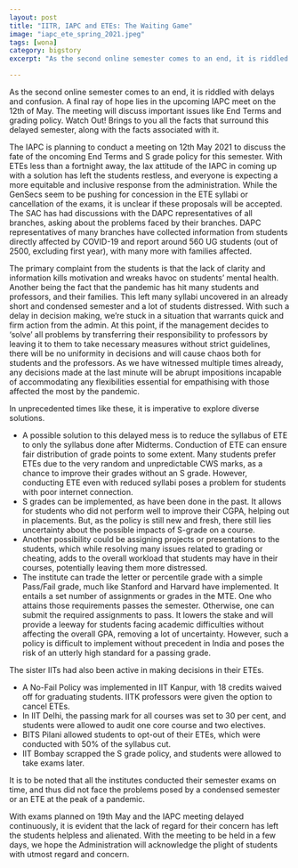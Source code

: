 ```yaml
---
layout: post
title: "IITR, IAPC and ETEs: The Waiting Game"
image: "iapc_ete_spring_2021.jpeg"
tags: [wona]  
category: bigstory
excerpt: "As the second online semester comes to an end, it is riddled with delays and confusion."

---
```

As the second online semester comes to an end, it is riddled with delays and confusion. A final ray of hope lies in the upcoming IAPC meet on the 12th of May. The meeting will discuss important issues like End Terms and grading policy. Watch Out! Brings to you all the facts that surround this delayed semester, along with the facts associated with it.  

The IAPC is planning to conduct a meeting on 12th May 2021 to discuss the fate of the oncoming End Terms and S grade policy for this semester. With ETEs less than a fortnight away, the lax attitude of the IAPC in coming up with a solution has left the students restless, and everyone is expecting a more equitable and inclusive response from the administration. While the GenSecs seem to be pushing for concession in the ETE syllabi or cancellation of the exams, it is unclear if these proposals will be accepted. The SAC has had discussions with the DAPC representatives of all branches, asking about the problems faced by their branches. DAPC representatives of many branches have collected information from students directly affected by COVID-19 and report around 560 UG students (out of 2500, excluding first year), with many more with families affected.

The primary complaint from the students is that the lack of clarity and information kills motivation and wreaks havoc on students’ mental health. Another being the fact that the pandemic has hit many students and professors, and their families. This left many syllabi uncovered in an already short and condensed semester and a lot of students distressed. With such a delay in decision making, we’re stuck in a situation that warrants quick and firm action from the admin. At this point, if the management decides to ‘solve’ all problems by transferring their responsibility to professors by leaving it to them to take necessary measures without strict guidelines, there will be no uniformity in decisions and will cause chaos both for students and the professors. As we have witnessed multiple times already, any decisions made at the last minute will be abrupt impositions incapable of accommodating any flexibilities essential for empathising with those affected the most by the pandemic.

In unprecedented times like these, it is imperative to explore diverse solutions.
<ul>
<li>
A possible solution to this delayed mess is to reduce the syllabus of ETE to only the syllabus done after Midterms. Conduction of ETE can ensure fair distribution of grade points to some extent.  Many students prefer ETEs due to the very random and unpredictable CWS marks, as a chance to improve their grades without an S grade. However, conducting ETE even with reduced syllabi poses a problem for students with poor internet connection.
</li>
<li>
S grades can be implemented, as have been done in the past. It allows for students who did not perform well to improve their CGPA, helping out in placements. But, as the policy is still new and fresh, there still lies uncertainty about the possible impacts of S-grade on a course. 
</li>
<li>
Another possibility could be assigning projects or presentations to the students, which while resolving many issues related to grading or cheating, adds to the overall workload that students may have in their courses, potentially leaving them more distressed.
</li>
<li>
The institute can trade the letter or percentile grade with a simple Pass/Fail grade, much like Stanford and Harvard have implemented. It entails a set number of assignments or grades in the MTE. One who attains those requirements passes the semester. Otherwise, one can submit the required assignments to pass. It lowers the stake and will provide a leeway for students facing academic difficulties without affecting the overall GPA, removing a lot of uncertainty. However, such a policy is difficult to implement without precedent in India and poses the risk of an utterly high standard for a passing grade.
</li>
</ul>

The sister IITs had also been active in making decisions in their ETEs. 
<ul>
<li>
A No-Fail Policy was implemented in IIT Kanpur,  with 18 credits waived off for graduating students. IITK professors were given the option to cancel ETEs.
</li>
<li>
In IIT Delhi, the passing mark for all courses was set to 30 per cent, and students were allowed to audit one core course and two electives.
</li>
<li>
BITS Pilani allowed students to opt-out of their ETEs, which were conducted with 50% of the syllabus cut.
</li>
<li>IIT Bombay scrapped the S grade policy, and students were allowed to take exams later.</li>
</ul>

It is to be noted that all the institutes conducted their semester exams on time, and thus did not face the problems posed by a condensed semester or an ETE at the peak of a pandemic. 

With exams planned on 19th May and the IAPC meeting delayed continuously, it is evident that the lack of regard for their concern has left the students helpless and alienated. With the meeting to be held in a few days, we hope the Administration will acknowledge the plight of students with utmost regard and concern.
